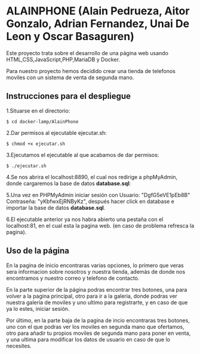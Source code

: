 # ALAINPHONE (Alain Pedrueza, Aitor Gonzalo, Adrian Fernandez, Unai De Leon y Oscar Basaguren)      

Este proyecto trata sobre el desarrollo de una página web usando HTML,CSS,JavaScript,PHP,MariaDB y Docker.

Para nuestro proyecto hemos decidido crear una tienda de telefonos moviles con un sistema de venta de segunda mano.
## Instrucciones para el despliegue
1.Situarse en el directorio:
```
$ cd docker-lamp/AlainPhone
```
2.Dar permisos al ejecutable ejecutar.sh:
```
$ chmod +x ejecutar.sh
```
3.Ejecutamos el ejecutable al que acabamos de dar permisos:
```
$ ./ejecutar.sh
```
4.Se nos abrira el localhost:8890, el cual nos redirige a phpMyAdmin, donde cargaremos la base de datos **database.sql**:

5.Una vez en PHPMyAdmin iniciar sesión con Usuario: "DgfG5eVE1pEb8B" Contraseña: "yKbfwxEjRNByKz", después hacer click en database e importar la base de datos **database.sql**.

6.El ejecutable anterior ya nos habra abierto una pestaña con el localhost:81, en el cual esta la pagina web. (en caso de problema refresca la pagina).

## Uso de la página
En la pagina de inicio encontraras varias opciones, lo primero que veras sera informacion sobre nosotros y nuestra tienda, además de donde nos encontramos y nuestro correo y telefono de contacto.
 
En la parte superior de la página podras encontrar tres botones, una para volver a la pagina principal, otro para ir a la galeria, donde podras ver nuestra galería de moviles y uno ultimo para registrarte, y en caso de que ya lo estes, iniciar sesión.

Por último, en la parte baja de la pagina de incio encontraras tres botones, uno con el que podras ver los moviles en segunda mano que ofertamos, otro para añadir tu propios moviles de segunda mano para poner en venta, y una ultima para modificar los datos de usuario en caso de que lo necesites.
